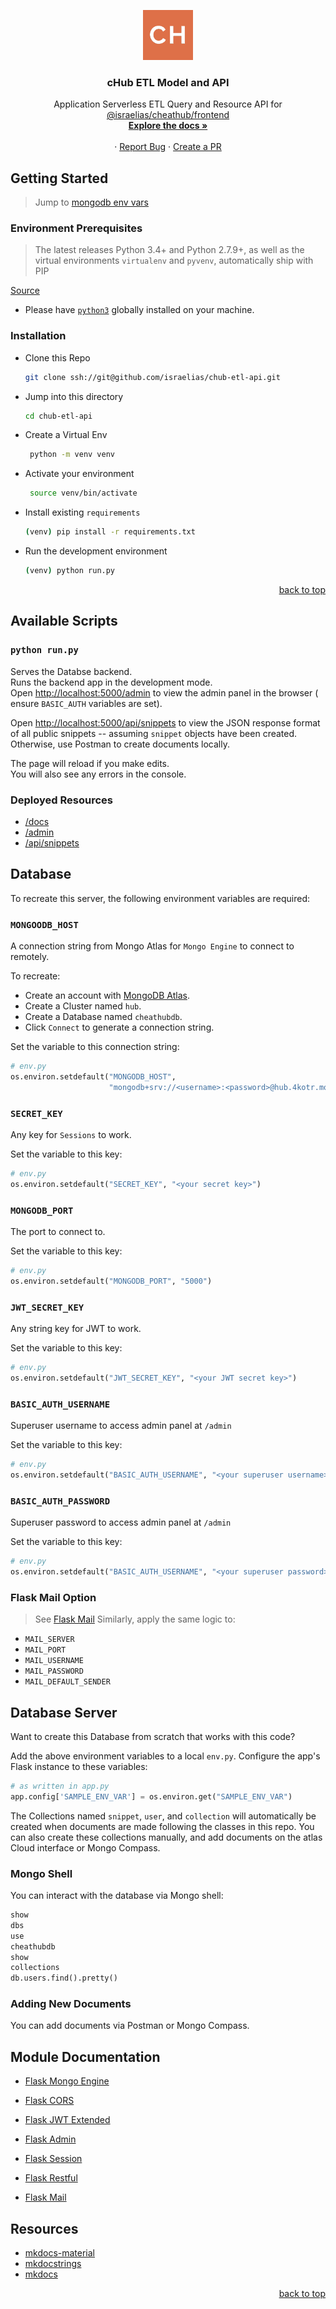 <!-- Anchor for Back To Top -->
<a name="readme-top"></a>

<div align="center">
  <a href="https://github.com/israelias/chub-etl-api">
    <img src="https://raw.githubusercontent.com/israelias/cheathub_mono/dev/images/logo_dash_red.png" alt="Logo" width="80" height="80">
  </a>

<h3 align="center">cHub ETL Model and API</h3>

  <p align="center">

Application Serverless ETL Query and Resource API
for [@israelias/cheathub/frontend](https://github.com/israelias/cheathub/tree/master/frontend)
<br />
<a href="https://israelias.github.io/chub-etl-api/"><strong>Explore the docs »</strong></a>
<br />
<br />
·
<a href="https://github.com/israelias/chub-etl-api/issues">Report Bug</a>
·
<a href="https://github.com/israelias/chub-etl-api/pulls">Create a PR</a>
  </p>
</div>

<!-- ABOUT THE PROJECT -->

[//]: # (## About The Project)


[//]: # (<p align="right"><a href="#readme-top">back to top</a></p>)

## Getting Started

> Jump to [mongodb env vars](#database)

<!-- ENVIRONMENT PREREQUISITES -->

### Environment Prerequisites

> The latest releases Python 3.4+ and Python 2.7.9+, as well as the virtual environments `virtualenv` and `pyvenv`,
> automatically ship with PIP

[Source](https://www.dataquest.io/blog/install-pip-windows/#:~:text=The%20latest%20releases%20Python%203.4,have%20this%20advantage%20by%20default.)

- Please have [`python3`](https://realpython.com/installing-python/) globally installed on your machine.

### Installation

* Clone this Repo
    ```sh
    git clone ssh://git@github.com/israelias/chub-etl-api.git
    ```
* Jump into this directory
    ```sh
    cd chub-etl-api
    ```
* Create a Virtual Env
    ```sh
     python -m venv venv   
    ```
* Activate your environment
  ```sh
   source venv/bin/activate 
  ```
* Install existing `requirements`
  ```sh
  (venv) pip install -r requirements.txt
  ```
* Run the development environment
  ```sh
  (venv) python run.py
  ```

<p align="right"><a href="#readme-top">back to top</a></p>

## Available Scripts

### `python run.py`

Serves the Databse backend.\
Runs the backend app in the development mode.\
Open [http://localhost:5000/admin](http://localhost:5000/admin) to view the admin panel in the browser (
ensure `BASIC_AUTH` variables are set).

Open [http://localhost:5000/api/snippets](http://localhost:5000/api/snippets) to view the JSON response format of all
public snippets -- assuming `snippet` objects have been created. Otherwise, use Postman to create documents locally.

The page will reload if you make edits.\
You will also see any errors in the console.

### Deployed Resources

- [/docs](https://israelias.github.io/chub-etl-api/)
- [/admin](https://chub-etl-api.vercel.app/admin)
- [/api/snippets](https://chub-etl-api.vercel.app/api/snippets)

## Database

To recreate this server, the following environment variables are required:

### `MONGOODB_HOST`

A connection string from Mongo Atlas for `Mongo Engine` to connect to remotely.

To recreate:

- Create an account with [MongoDB Atlas](https://www.mongodb.com).
- Create a Cluster named `hub`.
- Create a Database named `cheathubdb`.
- Click `Connect` to generate a connection string.

Set the variable to this connection string:

```python
# env.py
os.environ.setdefault("MONGODB_HOST",
                      "mongodb+srv://<username>:<password>@hub.4kotr.mongodb.net/cheathubdb?retryWrites=true&w=majority")
```

### `SECRET_KEY`

Any key for `Sessions` to work.

Set the variable to this key:

```python
# env.py
os.environ.setdefault("SECRET_KEY", "<your secret key>")
```

### `MONGODB_PORT`

The port to connect to.

Set the variable to this key:

```python
# env.py
os.environ.setdefault("MONGODB_PORT", "5000")
```

### `JWT_SECRET_KEY`

Any string key for JWT to work.

Set the variable to this key:

```python
# env.py
os.environ.setdefault("JWT_SECRET_KEY", "<your JWT secret key>")
```

### `BASIC_AUTH_USERNAME`

Superuser username to access admin panel at `/admin`

Set the variable to this key:

```python
# env.py
os.environ.setdefault("BASIC_AUTH_USERNAME", "<your superuser username>")
```

### `BASIC_AUTH_PASSWORD`

Superuser password to access admin panel at `/admin`

Set the variable to this key:

```python
# env.py
os.environ.setdefault("BASIC_AUTH_USERNAME", "<your superuser password>")
```

### Flask Mail Option

> See [Flask Mail](https://pythonhosted.org/Flask-Mail/)
> Similarly, apply the same logic to:

- `MAIL_SERVER`
- `MAIL_PORT`
- `MAIL_USERNAME`
- `MAIL_PASSWORD`
- `MAIL_DEFAULT_SENDER`

## Database Server

Want to create this Database from scratch that works with this code?

Add the above environment variables to a local `env.py`.
Configure the app's Flask instance to these variables:

```python
# as written in app.py
app.config['SAMPLE_ENV_VAR'] = os.environ.get("SAMPLE_ENV_VAR")
```

The Collections named `snippet`, `user`, and `collection` will automatically be created when documents are made
following the classes in this repo. You can also create these collections manually, and add documents on the atlas Cloud
interface or Mongo Compass.

### Mongo Shell

You can interact with the database via Mongo shell:

```python
show
dbs
use
cheathubdb
show
collections
db.users.find().pretty()
```

### Adding New Documents

You can add documents via Postman or Mongo Compass.

## Module Documentation

- [Flask Mongo Engine](http://docs.mongoengine.org/projects/flask-mongoengine/en/latest/)

- [Flask CORS](https://flask-cors.readthedocs.io/en/latest/)

- [Flask JWT Extended](https://flask-jwt-extended.readthedocs.io/en/latest/)

- [Flask Admin](https://flask-admin.readthedocs.io/en/latest/)

- [Flask Session](https://flask-session.readthedocs.io/en/latest/)

- [Flask Restful](https://flask-restful.readthedocs.io/en/latest/)

- [Flask Mail](https://pythonhosted.org/Flask-Mail/)

## Resources

- [mkdocs-material](https://squidfunk.github.io/mkdocs-material/getting-started/)
- [mkdocstrings](https://mkdocstrings.github.io/usage/#autodoc-syntax)
- [mkdocs](https://www.mkdocs.org/getting-started/#adding-pages)

<p align="right"><a href="#readme-top">back to top</a></p>
